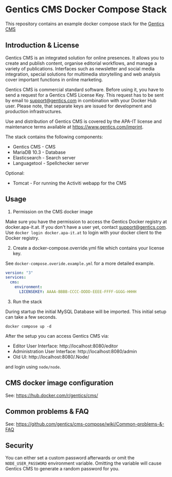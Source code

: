 # Gentics CMS Docker Compose Stack

This repository contains an example docker compose stack for the [Gentics CMS](https://www.gentics.com/genticscms/software_contentmanagement.en.html)

## Introduction & License

Gentics CMS is an integrated solution for online presences. It allows you to create and publish content, organise editorial workflows, and manage a variety of publications. Interfaces such as newsletter and social media integration, special solutions for multimedia storytelling and web analysis cover important functions in online marketing.

Gentics CMS is commercial standard software. Before using it, you have to send a request for a Gentics CMS License Key. This request has to be sent by email to support@gentics.com in combination with your Docker Hub user.
Please note, that separate keys are issued for development and production infrastructures.

Use and distribution of Gentics CMS is covered by the APA-IT license and maintenance terms available at https://www.gentics.com/imprint.

The stack contains the following components:

* Gentics CMS   - CMS
* MariaDB 10.3  - Database
* Elasticsearch - Search server
* Languagetool  - Spellchecker server

Optional:

* Tomcat        - For running the Activiti webapp for the CMS

## Usage

1. Permission on the CMS docker image

Make sure you have the permission to access the Gentics Docker registry at docker.apa-it.at.
If you don't have a user yet, contact support@gentics.com. Use `docker login docker.apa-it.at` to login with your docker client to the Docker registry.

2. Create a docker-compose.override.yml file which contains your license key.

See `docker-compose.overide.example.yml` for a more detailed example.

```yml
version: "3"
services:
  cms:
    environment:
      LICENSEKEY: AAAA-BBBB-CCCC-DDDD-EEEE-FFFF-GGGG-HHHH
```

3. Run the stack

During startup the initial MySQL Database will be imported. This initial setup can take a few seconds.

```
docker compose up -d
```

After the setup you can access Gentics CMS via:
- Editor User Interface: http://localhost:8080/editor
- Administration User Interface: http://localhost:8080/admin
- Old UI: http://localhost:8080/.Node/

and login using `node/node`.

## CMS docker image configuration

See: https://hub.docker.com/r/gentics/cms/

## Common problems & FAQ

See: https://github.com/gentics/cms-compose/wiki/Common-problems-&-FAQ

## Security

You can either set a custom password afterwards or omit the `NODE_USER_PASSWORD` environment variable. Omitting the variable will cause Gentics CMS to generate a random password for you.
